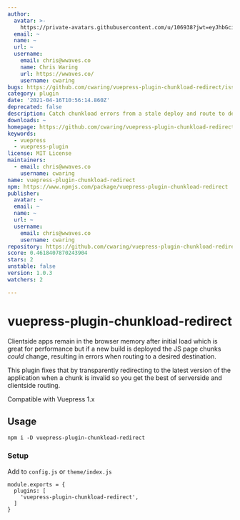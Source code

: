 ```yaml
---
author:
  avatar: >-
    https://private-avatars.githubusercontent.com/u/106938?jwt=eyJhbGciOiJIUzI1NiIsInR5cCI6IkpXVCJ9.eyJpc3MiOiJnaXRodWIuY29tIiwiYXVkIjoicmF3LmdpdGh1YnVzZXJjb250ZW50LmNvbSIsImtleSI6ImtleTEiLCJleHAiOjE3MzQ2NzM5ODAsIm5iZiI6MTczNDY3Mjc4MCwicGF0aCI6Ii91LzEwNjkzOCJ9.8AHgK1NztUh8Zooryt2GFsVMHwJoKA-wFK1Il2W-Fws&v=4
  email: ~
  name: ~
  url: ~
  username:
    email: chris@wwaves.co
    name: Chris Waring
    url: https://wwaves.co/
    username: cwaring
bugs: https://github.com/cwaring/vuepress-plugin-chunkload-redirect/issues
category: plugin
date: '2021-04-16T10:56:14.860Z'
deprecated: false
description: Catch chunkload errors from a stale deploy and route to destination
downloads: ~
homepage: https://github.com/cwaring/vuepress-plugin-chunkload-redirect#readme
keywords:
  - vuepress
  - vuepress-plugin
license: MIT License
maintainers:
  - email: chris@wwaves.co
    username: cwaring
name: vuepress-plugin-chunkload-redirect
npm: https://www.npmjs.com/package/vuepress-plugin-chunkload-redirect
publisher:
  avatar: ~
  email: ~
  name: ~
  url: ~
  username:
    email: chris@wwaves.co
    username: cwaring
repository: https://github.com/cwaring/vuepress-plugin-chunkload-redirect
score: 0.4618407870243904
stars: 2
unstable: false
version: 1.0.3
watchers: 2

---
```


# vuepress-plugin-chunkload-redirect


Clientside apps remain in the browser memory after initial load which is great for performance but if a new build is deployed the JS page chunks _could_ change, resulting in errors when routing to a desired destination.

This plugin fixes that by transparently redirecting to the latest version of the application when a chunk is invalid so you get the best of serverside and clientside routing.

Compatible with Vuepress 1.x

## Usage

```
npm i -D vuepress-plugin-chunkload-redirect
```

### Setup

Add to `config.js` or `theme/index.js`

```
module.exports = {
  plugins: [
    'vuepress-plugin-chunkload-redirect',
  ]
}
```